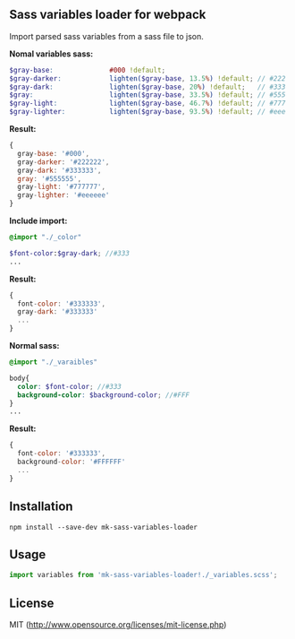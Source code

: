 ## Sass variables loader for webpack

Import parsed sass variables from a sass file to json.

**Nomal variables sass:**
``` scss
$gray-base:              #000 !default;
$gray-darker:            lighten($gray-base, 13.5%) !default; // #222
$gray-dark:              lighten($gray-base, 20%) !default;   // #333
$gray:                   lighten($gray-base, 33.5%) !default; // #555
$gray-light:             lighten($gray-base, 46.7%) !default; // #777
$gray-lighter:           lighten($gray-base, 93.5%) !default; // #eee
```

**Result:**
``` javascript
{
  gray-base: '#000',
  gray-darker: '#222222',
  gray-dark: '#333333',
  gray: '#555555',
  gray-light: '#777777',
  gray-lighter: '#eeeeee'
}
```

**Include import:**
``` scss
@import "./_color"

$font-color:$gray-dark; //#333
...
```

**Result:**
``` javascript
{
  font-color: '#333333',
  gray-dark: '#333333'
  ...
}
```

**Normal sass:**
``` scss
@import "./_varaibles"

body{
  color: $font-color; //#333
  background-color: $background-color; //#FFF
}
...
```

**Result:**
``` javascript
{
  font-color: '#333333',
  background-color: '#FFFFFF'
  ...
}
```

## Installation

`npm install --save-dev mk-sass-variables-loader`

## Usage

``` javascript
import variables from 'mk-sass-variables-loader!./_variables.scss';
```

## License

MIT (http://www.opensource.org/licenses/mit-license.php)